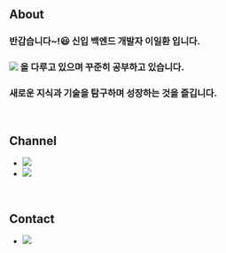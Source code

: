 ## About
### 반갑습니다~!😃 신입 백엔드 개발자 이일환 입니다.
### <img src="https://img.shields.io/badge/Spring-6DB33F?style=flat-square&logo=Spring&logoColor=white"/> 을 다루고 있으며 꾸준히 공부하고 있습니다.
### 새로운 지식과 기술을 탐구하며 성장하는 것을 즐깁니다.

<br/>

## Channel
- <a href="https://velog.io/@pppp0722" target="_blank"><img src="https://img.shields.io/badge/Velog-27c999?style=flat-square&logo=Velog&logoColor=white"/></a>
- <a href="https://ilhwanee.notion.site/dc8953f616444b89a3419da1c9cd2ebe" target="_blank"><img src="https://img.shields.io/badge/Notion-000000?style=flat-square&logo=Notion&logoColor=white"/></a>

<br/>

## Contact
- <a href="mailto:dev_ilhwanee@naver.com" target="_blank"><img src="https://img.shields.io/badge/Mail-03C75A?style=flat-square&logo=Gmail&logoColor=white"/></a>
